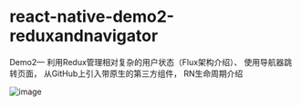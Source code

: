 # react-native-demo2-reduxandnavigator
Demo2—
利用Redux管理相对复杂的用户状态（Flux架构介绍）、
使用导航器跳转页面，
从GitHub上引入带原生的第三方组件，
RN生命周期介绍



![image](https://github.com/yujiesuperman/react-native-demo2-reduxandnavigator/blob/master/secondRNapp/effect_picture/demo2%E6%BC%94%E7%A4%BA.gif?raw=true)
